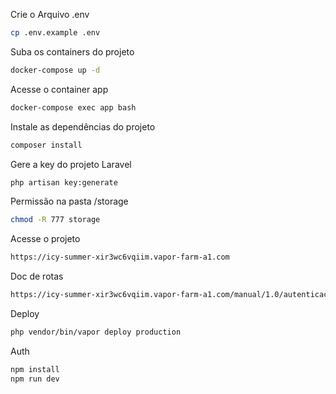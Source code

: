 Crie o Arquivo .env
```sh
cp .env.example .env
```

Suba os containers do projeto
```sh
docker-compose up -d
```

Acesse o container app
```sh
docker-compose exec app bash
```

Instale as dependências do projeto
```sh
composer install
```

Gere a key do projeto Laravel
```sh
php artisan key:generate
```

Permissão na pasta /storage
```sh
chmod -R 777 storage
```

Acesse o projeto
```sh
https://icy-summer-xir3wc6vqiim.vapor-farm-a1.com
```

Doc de rotas
```sh
https://icy-summer-xir3wc6vqiim.vapor-farm-a1.com/manual/1.0/autenticacao
```

Deploy

```sh
php vendor/bin/vapor deploy production
```

Auth

```sh
npm install
npm run dev
```